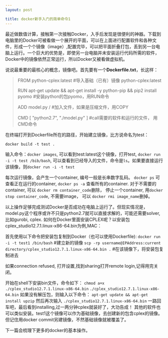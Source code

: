 ```yaml
---
layout: post

title: docker新手入门的简单命令1
---
```


最近做数值计算，接触第一次接触Docker，入手后发现是很便利的神器。下载到电脑里的Docker可被看做一个展开的平面，可以在上面进行配置软件和各种文件，形成一个个镜像（image）,配置完毕，可以把平面折叠打包，丢到另一台电脑上运行。一个巨大的优势是，即使另一台电脑并未安装运行代码所需的软件，Docker中的镜像依然正常运行，所以Docker又被看做虚拟机。

说说最重要的最核心的概念，镜像吧。首先要有一个**Dockerfile.txt**，长这样：

> FROM python-cplex:latest #导入基础（已有）镜像 python-cplex:latest
> 
> RUN apt-get update && apt-get install -y python-pip && pip2 install pyomo #安装python的包pyomo，用RUN命令
> 
> ADD model.py / #加入文件，如果是压缩文件，用COPY
> 
> CMD [ "python2.7", "./model.py" ]  #call需要的软件和运行的文件， 用CMD命令

在终端打开到Dockerfile所在的路径，开始建立镜像，比方说命名为test：

`docker build -t test .`

输入命令：`docker images`, 可以看到test:latest这个镜像，打开test, `docker run -i -t test /bib/bash`, 可以查看到已经导入的文件，命令是`ls`。如果要直接运行该镜像，则`docker run -i -t test`

每次运行镜像，会产生一个container, 编号一般是长串数字乱码。
`docker ps` 可查看正在运行的container, `docker ps -a` 查看所有的container. 对于不需要的container, 可以 `docker rm container_code`删除， 停止一个container, 用`docker stop container_code`, 不需要image， 可以 `docker rmi image_name`删掉。

以上操作足够完成测试Docker是否成功在电脑上运行了。但现实情况是，model.py这个程序或许不只是python2.7就可以直接求解的，可能还需要solver, 比如gurobi, cplex. 如何在Docker里面安装CPLEX呢？以安装包cplex_studio12.7.1.linux-x86-64.bin为例,MAC：

首先使用以下命令把安装包复制到Docker（也可以使用Dockerfile):
`docker run -i -t test1 /bin/bash` #建立新的镜像
`scp -rp username@IPAddress:current directory/cplex_studio12.7.1.linux-x86-64.bin .` #在该镜像下，将安装包复制进去

如果connection refused, 打开设置,找到sharing打开remote login,记得用完关闭。

开始在shell下安装bin文件，命令如下：
`chmod a+x ./cplex_studio12.7.1.linux-x86-64.bin`
`./cplex_studio12.7.1.linux-x86-64.bin`
如果没有解压包，则输入以下命令：
`apt-get update && apt-get install upzip`
然后再次输入 `./cplex_studio12.7.1.linux-x86-64.bin`
一路回车吧，最后看到installing,过一两分钟cplex就装好了，大功告成！
其他的软件也可以类似安装。test1这个镜像可以作为基础镜像，去创建新的包含cplex的镜像。但记住用docker commit另建镜像，不然基础镜像就被覆盖了。


下一篇会梳理下更多的docker的基本操作。







